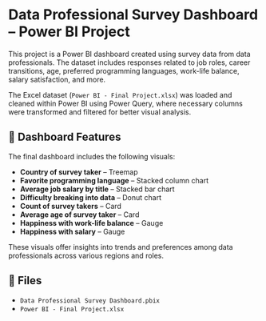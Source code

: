 # Data Professional Survey Dashboard – Power BI Project

This project is a Power BI dashboard created using survey data from data professionals. The dataset includes responses related to job roles, career transitions, age, preferred programming languages, work-life balance, salary satisfaction, and more.

The Excel dataset (`Power BI - Final Project.xlsx`) was loaded and cleaned within Power BI using Power Query, where necessary columns were transformed and filtered for better visual analysis.

## 🧩 Dashboard Features

The final dashboard includes the following visuals:

- **Country of survey taker** – Treemap  
- **Favorite programming language** – Stacked column chart  
- **Average job salary by title** – Stacked bar chart  
- **Difficulty breaking into data** – Donut chart  
- **Count of survey takers** – Card  
- **Average age of survey taker** – Card  
- **Happiness with work-life balance** – Gauge  
- **Happiness with salary** – Gauge  

These visuals offer insights into trends and preferences among data professionals across various regions and roles.

## 📁 Files
- `Data Professional Survey Dashboard.pbix`
- `Power BI - Final Project.xlsx`
